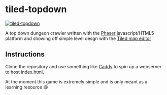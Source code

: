 # tiled-topdown

[![tiled-topdown](http://puu.sh/mPkqD/24637ee891.jpg)](puu.sh/mPkqD/24637ee891.jpg)

A top down dungeon crawler written with the [Phaser](http://phaser.io/) javascript/HTML5 platform and showing off simple level desgn with the [Tiled map editor](http://www.mapeditor.org/)

## Instructions

Clone the repository and use something like [Caddy](https://caddyserver.com/) to spin up a webserver to host index.html.

At the moment this game is extremely simple and is only meant as a learning resource :smile:
